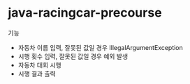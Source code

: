 # java-racingcar-precourse

기능 
- 자동차 이름 입력, 잘못된 값일 경우 IllegalArgumentException
- 시행 횟수 입력, 잘못된 값일 경우 예외 발생
- 자동차 대회 시행 
- 시행 결과 출력 
